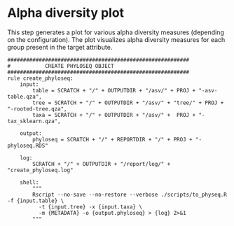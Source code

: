 # Alpha diversity plot
This step generates a plot for various alpha diversity measures (depending on the configuration). The plot visualizes alpha diversity measures for each group present in the target attribute. 

```{.python}
##########################################################
#           CREATE PHYLOSEQ OBJECT
##########################################################
rule create_phyloseq:
    input:
        table = SCRATCH + "/" + OUTPUTDIR + "/asv/" + PROJ + "-asv-table.qza",
        tree = SCRATCH + "/" + OUTPUTDIR + "/asv/" + "tree/" + PROJ + "-rooted-tree.qza",
        taxa = SCRATCH + "/" + OUTPUTDIR + "/asv/" +  PROJ + "-tax_sklearn.qza",

    output:
        phyloseq = SCRATCH + "/" + REPORTDIR + "/" + PROJ + "-phyloseq.RDS"

    log:
        SCRATCH + "/" + OUTPUTDIR + "/report/log/" + "create_phyloseq.log"

    shell:
        """
        Rscript --no-save --no-restore --verbose ./scripts/to_physeq.R -f {input.table} \
          -t {input.tree} -x {input.taxa} \
          -m {METADATA} -o {output.phyloseq} > {log} 2>&1
        """
```

